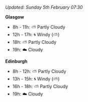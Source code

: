 *Updated: Sunday 5th February 07:30*

**Glasgow**

* 8h - 11h: :partly_sunny: Partly Cloudy
* 12h - 17h: :cyclone: Windy (:partly_sunny:)
* 18h: :partly_sunny: Partly Cloudy
* 19h: :cloud: Cloudy

**Edinburgh**

* 8h - 12h: :partly_sunny: Partly Cloudy
* 13h - 15h: :cyclone: Windy (:partly_sunny:)
* 16h - 18h: :partly_sunny: Partly Cloudy
* 19h: :cloud: Cloudy
